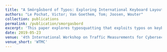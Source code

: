 ```yaml
---
title: "A Smörgåsbord of Typos: Exploring International Keyboard Layout Typosquatting"
authors: "Le Pochat, Victor; Van Goethem, Tom; Joosen, Wouter"
collection: publications
permalink: /publication/smorgasbord
excerpt: 'This paper explores typosquatting that exploits typos on keyboard layouts other than the standard US English layout.'
date: 2019-05-23
venue: '4th International Workshop on Traffic Measurements for Cybersecurity'
venue_short: 'WTMC'
---
```

